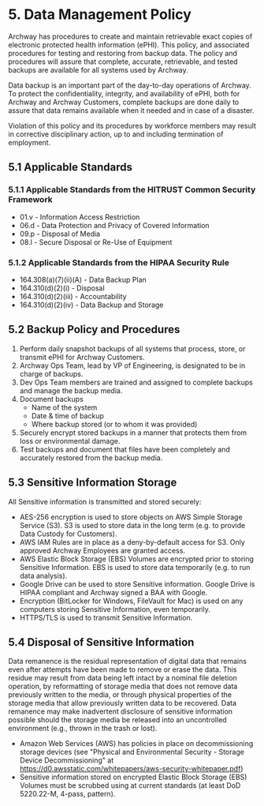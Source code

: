 # 5. Data Management Policy

Archway has procedures to create and maintain retrievable exact copies of electronic protected health information (ePHI). This policy, and associated procedures for testing and restoring from backup data. The policy and procedures will assure that complete, accurate, retrievable, and tested backups are available for all systems used by Archway.

Data backup is an important part of the day-to-day operations of Archway. To protect the confidentiality, integrity, and availability of ePHI, both for Archway and Archway Customers, complete backups are done daily to assure that data remains available when it needed and in case of a disaster.

Violation of this policy and its procedures by workforce members may result in corrective disciplinary action, up to and including termination of employment.

## 5.1 Applicable Standards

### 5.1.1 Applicable Standards from the HITRUST Common Security Framework

* 01.v - Information Access Restriction
* 06.d - Data Protection and Privacy of Covered Information
* 09.p - Disposal of Media
* 08.l - Secure Disposal or Re-Use of Equipment

### 5.1.2 Applicable Standards from the HIPAA Security Rule

* 164.308(a)(7)(ii)(A) - Data Backup Plan
* 164.310(d)(2)(i) - Disposal
* 164.310(d)(2)(iii) - Accountability
* 164.310(d)(2)(iv) - Data Backup and Storage

## 5.2 Backup Policy and Procedures

1. Perform daily snapshot backups of all systems that process, store, or transmit ePHI for Archway Customers.
2. Archway Ops Team, lead by VP of Engineering, is designated to be in charge of backups.
3. Dev Ops Team members are trained and assigned to complete backups and manage the backup media.
4. Document backups
   * Name of the system
   * Date & time of backup
   * Where backup stored (or to whom it was provided)
5. Securely encrypt stored backups in a manner that protects them from loss or environmental damage.
6. Test backups and document that files have been completely and accurately restored from the backup media.

## 5.3 Sensitive Information Storage

All Sensitive information is transmitted and stored securely:

* AES-256 encryption is used to store objects on AWS Simple Storage Service (S3). S3 is used to store data in the long term (e.g. to provide Data Custody for Customers).
* AWS IAM Rules are in place as a deny-by-default access for S3. Only approved Archway Employees are granted access.
* AWS Elastic Block Storage (EBS) Volumes are encrypted prior to storing Sensitive Information. EBS is used to store data temporarily (e.g. to run data analysis).
* Google Drive can be used to store Sensitive information. Google Drive is HIPAA compliant and Archway signed a BAA with Google.
* Encryption (BitLocker for Windows, FileVault for Mac) is used on any computers storing Sensitive Information, even temporarily.
* HTTPS/TLS is used to transmit Sensitive Information.

## 5.4 Disposal of Sensitive Information

Data remanence is the residual representation of digital data that remains even after attempts have been made to remove or erase the data. 
This residue may result from data being left intact by a nominal file deletion operation, by reformatting of storage media that does not remove data previously written to the media, or through physical properties of the storage media that allow previously written data to be recovered. 
Data remanence may make inadvertent disclosure of sensitive information possible should the storage media be released into an uncontrolled environment (e.g., thrown in the trash or lost).

* Amazon Web Services (AWS) has policies in place on decommissioning storage devices (see "Physical and Environmental Security - Storage Device Decommissioning" at https://d0.awsstatic.com/whitepapers/aws-security-whitepaper.pdf)
* Sensitive information stored on encrypted Elastic Block Storage (EBS) Volumes must be scrubbed using at current standards (at least DoD 5220.22-M, 4-pass, pattern).
